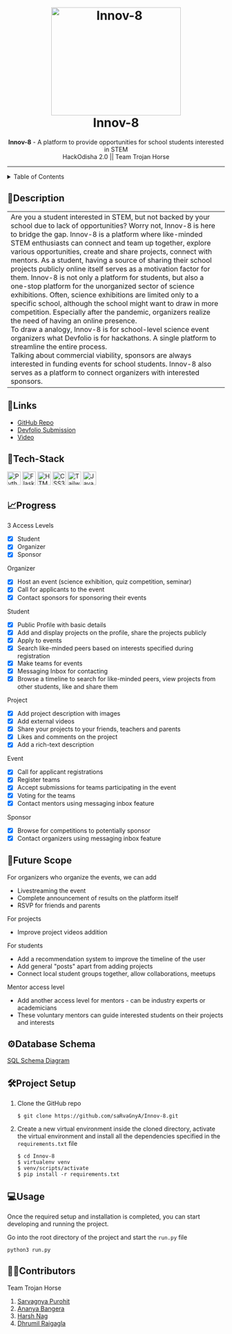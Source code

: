 <h1 align="center">
  <a href="https://github.com/Jigsaw-23122002/Innov-8">
    <img src="https://i.pinimg.com/originals/04/d4/50/04d45030af00b248e9cf11c9e9f0021c.gif" alt="Innov-8" width="300" height="250">
  </a>
  <br>
  Innov-8
</h1>
 
<div align="center">
   <strong>Innov-8</strong> - A platform to provide opportunities for school students interested in STEM <br>
  HackOdisha 2.0 || Team Trojan Horse
</div>

<hr>

<details>
<summary>Table of Contents</summary>

- [Description](#description)
- [Links](#links)
- [Tech Stack](#tech-stack)
- [Progress](#progress)
- [Future Scope](#future-scope)
- [Database Schema](#database-schema)
- [Project Setup](#project-setup)
- [Usage](#usage)
- [Contributors](#contributors)

</details>

## 📝Description

<table>
  <tr>
    <td>
      Are you a student interested in STEM, but not backed by your school due to lack of opportunities? Worry not, Innov-8 is here to bridge the gap. Innov-8 is a platform where like-minded STEM enthusiasts can connect and team up together, explore various opportunities, create and share projects, connect with mentors. As a student, having a source of sharing their school projects publicly online itself serves as a motivation factor for them. Innov-8 is not only a platform for students, but also a one-stop platform for the unorganized sector of science exhibitions. Often, science exhibitions are limited only to a specific school, although the school might want to draw in more competition. Especially after the pandemic, organizers realize the need of having an online presence. <br> To draw a analogy, Innov-8 is for school-level science event organizers what Devfolio is for hackathons. A single platform to streamline the entire process. <br> Talking about commercial viability, sponsors are always interested in funding events for school students. Innov-8 also serves as a platform to connect organizers with interested sponsors. 
    </td>
  </tr>
  </table>
  
## 🔗Links

- [GitHub Repo](https://github.com/Jigsaw-23122002/Innov-8)
- [Devfolio Submission]()
- [Video]()

## 🤖Tech-Stack
<a href="https://www.python.org/" title="Python"><img src="https://github.com/get-icon/geticon/raw/master/icons/python.svg" alt="Python" width="31px" height="31px"></a>
<a href="https://flask.palletsprojects.com/en/2.0.x/" title="Flask"><img src="https://github.com/get-icon/geticon/blob/master/icons/flask.svg" alt="Flask" width="31px" height="31px"></a>
<a href="https://www.w3.org/TR/html5/" title="HTML5"><img src="https://github.com/get-icon/geticon/raw/master/icons/html-5.svg" alt="HTML5" width="31px" height="31px"></a>
<a href="https://www.w3.org/TR/CSS/" title="CSS3"><img src="https://github.com/get-icon/geticon/raw/master/icons/css-3.svg" alt="CSS3" width="31px" height="31px"></a>
<a href="https://tailwindcss.com/" title="Tailwind"><img src="https://github.com/get-icon/geticon/blob/master/icons/tailwindcss-icon.svg" alt="Tailwind" width="31px" height="31px"></a>
<a href="https://developer.mozilla.org/en-US/docs/Web/JavaScript" title="JavaScript"><img src="https://github.com/get-icon/geticon/raw/master/icons/javascript.svg" alt="JavaScript" width="31px" height="31px"></a>

## 📈Progress

3 Access Levels
- [x] Student
- [x] Organizer
- [x] Sponsor

Organizer
- [x] Host an event (science exhibition, quiz competition, seminar)
- [x] Call for applicants to the event
- [x] Contact sponsors for sponsoring their events

Student
- [x] Public Profile with basic details
- [x] Add and display projects on the profile, share the projects publicly
- [x] Apply to events
- [x] Search like-minded peers based on interests specified during registration
- [x] Make teams for events
- [x] Messaging Inbox for contacting 
- [x] Browse a timeline to search for like-minded peers, view projects from other students, like and share them

Project
- [x] Add project description with images
- [x] Add external videos
- [x] Share your projects to your friends, teachers and parents
- [x] Likes and comments on the project
- [x] Add a rich-text description 

Event
- [x] Call for applicant registrations
- [x] Register teams
- [x] Accept submissions for teams participating in the event
- [x] Voting for the teams
- [x] Contact mentors using messaging inbox feature

Sponsor
- [x] Browse for competitions to potentially sponsor
- [x] Contact organizers using messaging inbox feature 

## 🔮Future Scope

For organizers who organize the events, we can add
- Livestreaming the event
- Complete announcement of results on the platform itself
- RSVP for friends and parents

For projects
- Improve project videos addition

For students
- Add a recommendation system to improve the timeline of the user
- Add general "posts" apart from adding projects
- Connect local student groups together, allow collaborations, meetups

Mentor access level
- Add another access level for mentors - can be industry experts or academicians
- These voluntary mentors can guide interested students on their projects and interests

## ⚙Database Schema

[SQL Schema Diagram](https://drawsql.app/dcodestarbots/diagrams/innov-8)

## 🛠Project Setup

1. Clone the GitHub repo
   ```
   $ git clone https://github.com/saRvaGnyA/Innov-8.git
   ```
2. Create a new virtual environment inside the cloned directory, activate the virtual environment and install all the dependencies specified in the `requirements.txt` file
   ```
   $ cd Innov-8
   $ virtualenv venv
   $ venv/scripts/activate
   $ pip install -r requirements.txt
   ```

## 💻Usage

Once the required setup and installation is completed, you can start developing and running the project.

Go into the root directory of the project and start the `run.py` file
  ```
  python3 run.py
  ```

## 👩‍💻Contributors

Team Trojan Horse

1. [Sarvagnya Purohit](https://github.com/saRvaGnyA)
2. [Ananya Bangera](https://github.com/ananya-bangera)
3. [Harsh Nag](https://github.com/Jigsaw-23122002)
4. [Dhrumil Raigagla](https://github.com/Dhrumil07)
